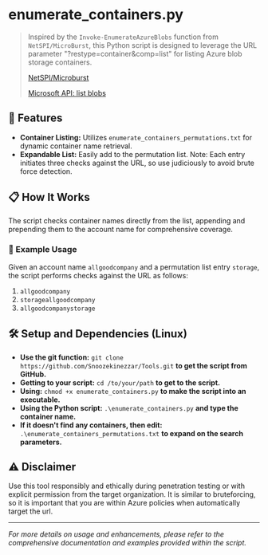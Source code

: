 # enumerate_containers.py

> Inspired by the `Invoke-EnumerateAzureBlobs` function from `NetSPI/MicroBurst`, this Python script is designed to leverage the URL parameter "?restype=container&comp=list" for listing Azure blob storage containers.
> 
> [NetSPI/Microburst](https://github.com/NetSPI/MicroBurst)
> 
> [Microsoft API: list blobs](https://learn.microsoft.com/en-us/rest/api/storageservices/list-blobs?tabs=microsoft-entra-id)

## 📖 Features

- **Container Listing:** Utilizes `enumerate_containers_permutations.txt` for dynamic container name retrieval.
- **Expandable List:** Easily add to the permutation list. Note: Each entry initiates three checks against the URL, so use judiciously to avoid brute force detection.

## 📋 How It Works

The script checks container names directly from the list, appending and prepending them to the account name for comprehensive coverage.

### 📝 Example Usage

Given an account name `allgoodcompany` and a permutation list entry `storage`, the script performs checks against the URL as follows:

1. `allgoodcompany`
2. `storageallgoodcompany`
3. `allgoodcompanystorage`

## 🛠️ Setup and Dependencies (Linux)

- **Use the git function:** `git clone https://github.com/Snoozekinezzar/Tools.git` **to get the script from GitHub.**
- **Getting to your script:** `cd /to/your/path` **to get to the script.**
- **Using:** `chmod +x enumerate_containers.py` **to make the script into an executable.**
- **Using the Python script:** `.\enumerate_containers.py` **and type the container name.**
- **If it doesn't find any containers, then edit:** `.\enumerate_containers_permutations.txt` **to expand on the search parameters.**

## ⚠️ Disclaimer

Use this tool responsibly and ethically during penetration testing or with explicit permission from the target organization.
It is similar to bruteforcing, so it is important that you are within Azure policies when automatically target the url.

---

*For more details on usage and enhancements, please refer to the comprehensive documentation and examples provided within the script.*
